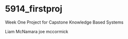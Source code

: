 # 5914_firstproj
Week One Project for Capstone Knowledge Based Systems

Liam McNamara
joe mccormick
